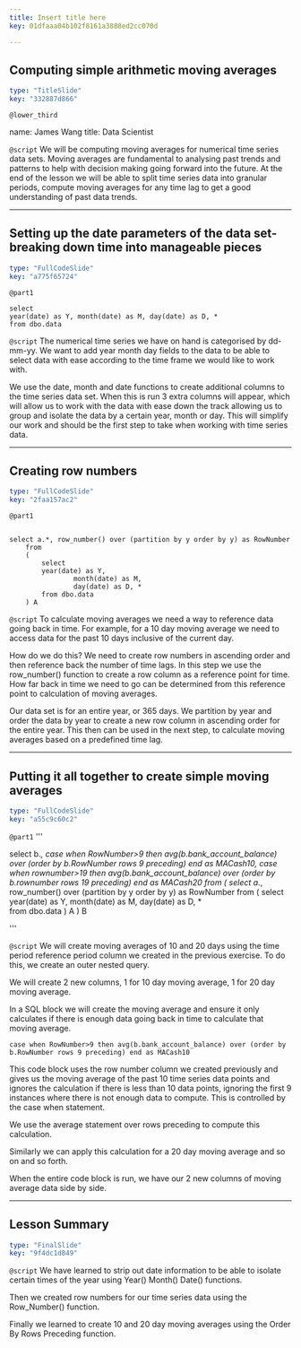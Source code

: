 ```yaml
---
title: Insert title here
key: 01dfaaa04b102f8161a3888ed2cc070d

---
```

## Computing simple arithmetic moving averages

```yaml
type: "TitleSlide"
key: "332887d866"
```

`@lower_third`

name: James Wang
title: Data Scientist


`@script`
We will be computing moving averages for numerical time series data sets. Moving averages are fundamental to analysing past trends and patterns to help with decision making going forward into the future. At the end of the lesson we will be able to split time series data into granular periods, compute moving averages for any time lag to get a good understanding of past data trends.


---
## Setting up the date parameters of the data set-breaking down time into manageable pieces

```yaml
type: "FullCodeSlide"
key: "a775f65724"
```

`@part1`
```
select 
year(date) as Y, month(date) as M, day(date) as D, *  
from dbo.data

```


`@script`
The numerical time series we have on hand is categorised by dd-mm-yy. We want to add year month day fields to the data to be able to select data with ease according to the time frame we would like to work with. 

We use the date, month and date functions to create additional columns to the time series data set. When this is run 3 extra columns will appear, which will allow us to work with the data with ease down the track allowing us to group and isolate the data by a certain year, month or day. This will simplify our work and should be the first step to take when working with time series data.


---
## Creating row numbers

```yaml
type: "FullCodeSlide"
key: "2faa157ac2"
```

`@part1`
```

select a.*, row_number() over (partition by y order by y) as RowNumber
	from
	(
		select 
		year(date) as Y, 
                month(date) as M, 
                day(date) as D, *  
		from dbo.data
	) A

```


`@script`
To calculate moving averages we need a way to reference data going back in time. For example, for a 10 day moving average we need to access data for the past 10 days inclusive of the current day. 

How do we do this? We need to create row numbers in ascending order and then reference back the number of time lags. In this step we use the row_number() function to create a row column as a reference point for time. How far back in time we need to go can be determined from this reference point to calculation of moving averages. 

Our data set is for an entire year, or 365 days. We partition by year and order the data by year to create a new row column in ascending order for the entire year. This then can be used in the next step, to calculate moving averages based on a predefined time lag.


---
## Putting it all together to create simple moving averages

```yaml
type: "FullCodeSlide"
key: "a55c9c60c2"
```

`@part1`
'''

select b.*, case when RowNumber>9 then avg(b.bank_account_balance) over (order by b.RowNumber rows 9 preceding) end as MACash10, 
case when rownumber>19 then avg(b.bank_account_balance) over (order by b.rownumber rows 19 preceding) end as MACash20
from
(
	select a.*, row_number() over (partition by y order by y) as RowNumber
	from
	(
		select 
		year(date) as Y, month(date) as M, day(date) as D, *  
		from dbo.data
	) A
) B


'''


`@script`
We will create moving averages of 10 and 20 days using the time period reference period column we created in the previous exercise. To do this, we create an outer nested query.

We will create 2 new columns, 1 for 10 day moving average, 1 for 20 day moving average. 

In a SQL block we will create the moving average and ensure it only calculates if there is enough data going back in time to calculate that moving average. 


```
case when RowNumber>9 then avg(b.bank_account_balance) over (order by b.RowNumber rows 9 preceding) end as MACash10 

```

This code block uses the row number column we created previously and gives us the moving average of the past 10 time series data points and ignores the calculation if there is less than 10 data points, ignoring the first 9 instances where there is not enough data to compute. This is controlled by the case when statement. 

We use the average statement over rows preceding to compute this calculation. 

Similarly we can apply this calculation for a 20 day moving average and so on and so forth.

When the entire code block is run, we have our 2 new columns of moving average data side by side.


---
## Lesson Summary

```yaml
type: "FinalSlide"
key: "9f4dc1d849"
```

`@script`
We have learned to strip out date information to be able to isolate certain times of the year using Year() Month() Date() functions.

Then we created row numbers for our time series data using the Row_Number() function. 

Finally we learned to create 10 and 20 day moving averages using the Order By Rows Preceding function.

